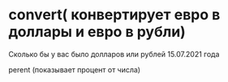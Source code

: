 # convert( конвертирует евро в доллары и евро в рубли)
Сколько бы у вас было долларов или рублей 15.07.2021 года 

perent (показывает процент от числа)
